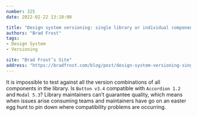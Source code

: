 ```yaml
---
number: 325
date: 2022-02-22 13:10:00

title: "Design system versioning: single library or individual components?"
authors: "Brad Frost"
tags:
- Design System
- Versioning

site: "Brad Frost’s Site"
address: "https://bradfrost.com/blog/post/design-system-versioning-single-library-or-individual-components/"
---
```


It is impossible to test against all the version combinations of all components in the library. Is `Button v3.4` compatible with `Accordion 1.2` and `Modal 5.3`? Library maintainers can’t guarantee quality, which means when issues arise consuming teams and maintainers have go on an easter egg hunt to pin down where compatibility problems are occurring.